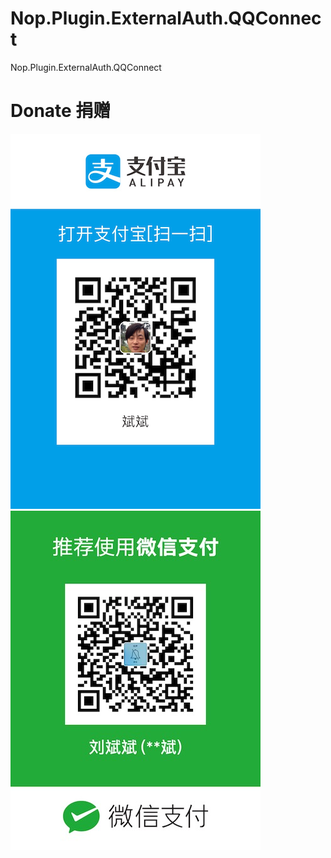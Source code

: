 # Nop.Plugin.ExternalAuth.QQConnect
Nop.Plugin.ExternalAuth.QQConnect
# Donate 捐赠 

![|small](https://github.com/lotosbin/lotosbin.github.io/raw/master/donate/alipay.png) ![](https://github.com/lotosbin/lotosbin.github.io/raw/master/donate/wechat.JPG)
